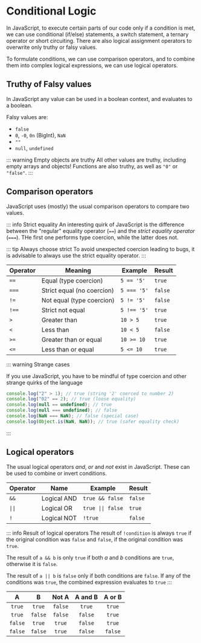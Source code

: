 # Conditional Logic

In JavaScript, to execute certain parts of our code only if a condition is met, we can use conditional (if/else) statements, a switch statement, a ternary operator or short circuiting. There are also logical assignment operators to overwrite only truthy or falsy values.

To formulate conditions, we can use comparison operators, and to combine them into complex logical expressions, we can use logical operators.

## Truthy of Falsy values

In JavaScript any value can be used in a boolean context, and evaluates to a boolean.

Falsy values are:

- `false`
- `0`, `-0`, `0n` (BigInt), `NaN`
- `""`
- `null`, `undefined`

::: warning Empty objects are truthy
All other values are truthy, including empty arrays and objects! Functions are also truthy, as well as `"0"` or `"false"`.
:::

## Comparison operators

JavaScript uses (mostly) the usual comparison operators to compare two values.

::: info Strict equality
An interesting quirk of JavaScript is the difference between the "regular" equality operator (`==`) and the _strict equality operator_ (`===`). THe first one performs type coercion, while the latter does not.

::: tip Always choose strict
To avoid unexpected coercion leading to bugs, it is advisable to always use the strict equality operator.
:::

| Operator | Meaning                    | Example     | Result  |
| -------- | -------------------------- | ----------- | ------- |
| `==`     | Equal (type coercion)      | `5 == '5'`  | `true`  |
| `===`    | Strict equal (no coercion) | `5 === '5'` | `false` |
| `!=`     | Not equal (type coercion)  | `5 != '5'`  | `false` |
| `!==`    | Strict not equal           | `5 !== '5'` | `true`  |
| `>`      | Greater than               | `10 > 5`    | `true`  |
| `<`      | Less than                  | `10 < 5`    | `false` |
| `>=`     | Greater than or equal      | `10 >= 10`  | `true`  |
| `<=`     | Less than or equal         | `5 <= 10`   | `true`  |

::: warning Strange cases

If you use JavaScript, you have to be mindful of type coercion and other strange quirks of the language

```javascript
console.log("2" > 1); // true (string '2' coerced to number 2)
console.log("02" == 2); // true (loose equality)
console.log(null == undefined); // true
console.log(null === undefined); // false
console.log(NaN === NaN); // false (special case)
console.log(Object.is(NaN, NaN)); // true (safer equality check)
```

:::

## Logical operators

The usual logical operators _and_, _or_ and _not_ exist in JavaScript. These can be used to combine or invert conditions.

| Operator | Name        | Example           | Result  |
| -------- | ----------- | ----------------- | ------- |
| `&&`     | Logical AND | `true && false`   | `false` |
| `\|\|`   | Logical OR  | `true \|\| false` | `true`  |
| `!`      | Logical NOT | `!true`           | `false` |

::: info Result of logical operators
The result of `!condition` is always `true` if the original condition was `false` and `false`, if the original condition was `true`.

The result of `a && b` is only `true` if both _a_ and _b_ conditions are `true`, otherwise it is `false`.

The result of `a || b` is `false` only if both conditions are `false`. If any of the conditions was `true`, the combined expression evaluates to `true`
:::

|    A    |    B    |  Not A  | A and B | A or B  |
| :-----: | :-----: | :-----: | :-----: | :-----: |
| `true`  | `true`  | `false` | `true`  | `true`  |
| `true`  | `false` | `false` | `false` | `true`  |
| `false` | `true`  | `true`  | `false` | `true`  |
| `false` | `false` | `true`  | `false` | `false` |
